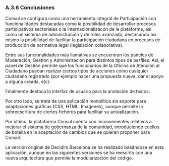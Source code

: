 ### A.3.6 Conclusiones

Consul se configura como una herramienta integral de Participación con funcionalidades destacadas como la posibilidad de desarrollar procesos participativos sectoriales o la internacionalizacón de la plataforma, así como un sistema de administración y de roles avanzado, destacando así mismo la posibilidad de facilitar la participación ciudadana en procesos de producción de normativa legal \(legislación colaborativa\).

Entre sus funcionalidades más llamativas se encuentran los paneles de Moderación, Gestión y Administración para distintos tipos de perfiles. Así, el panel de Gestión permite que los funcionarios de la Oficina de Atención al Ciudadano puedan realizar ciertos tipos de acciones como cualquier ciudadano registrado \(por ejemplo hacer una propuesta nueva, dar el apoyo a alguna creada, etc\).

Finalmente destaca la interfaz de usuario para la anotación de textos.

Por otro lado, se trata de una aplicación monolítica sin soporte para adaptaciones gráficas \(CSS, HTML, Imagenes\), aunque  permite la sobreescritura de ciertos ficheros para facilitar su actualización.

Por último, la plataforma Consul cuenta con inconvenientes relativos a mejorar el sistema de gobernanza de la comunidad, introduciendo cuellos de botella en la aceptación de cambios que se quieran proponer para Consul.

La versión original de Decidim Barcelona se ha realizado basándose en esta aplicación, aunque en las siguientes versiones se ha reescrito con una nueva arquitectura que permite la modularización del código.

